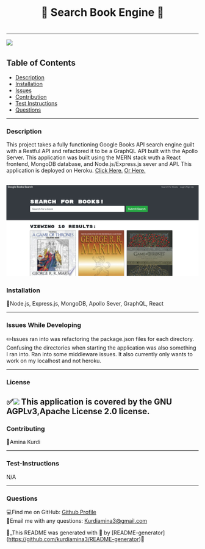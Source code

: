 
  
  # <h1 align="center"> 🌻 Search Book Engine 🌻 <h1>
  
----

<a href="https://img.shields.io/badge/License-GNU AGPLv3-blueviolet"><img src="https://img.shields.io/badge/License-GNU AGPLv3-blueviolet"></a>

## Table of Contents
- [Description](#description)
- [Installation](#installation)
- [Issues](#issue)
- [Contribution](#contribution)
- [Test Instructions](#test-instructions)
- [Questions](#questions)

----



### Description
This project takes a fully functioning Google Books API search engine guilt with a Restful API and refactored it to be a GraphQL API built with the Apollo Server. This application was built using the MERN stack wuth a React frontend, MongoDB database, and Node.js/Express.js sever and API. This application is deployed on Heroku. [Click Here.](https://fierce-scrubland-74490.herokuapp.com/)
[Or Here.](https://kurdiamina3.github.io/search-book/)

![Screenshot of Deployed Website](./searching-books.jpg)
----
### Installation
🔧Node.js, Express.js, MongoDB, Apollo Sever, GraphQL, React

----
### Issues While Developing
✏️Issues ran into was refactoring the package.json files for each directory. Confusing the directories when starting the application was also something I ran into. Ran into some middleware issues. It also currently only wants to work on my localhost and not heroku.

----
### License
✅<a href="https://img.shields.io/badge/License-GNU AGPLv3-blueviolet"><img src="https://img.shields.io/badge/License-GNU AGPLv3-blueviolet"></a>
This application is covered by the GNU AGPLv3,Apache License 2.0 license.
----

### Contributing
🤝Amina Kurdi

----
### Test-Instructions
N/A

----
### Questions
💻Find me on GitHub: [Github Profile](https://github.com/Kurdiamina3)
<br />
📧Email me with any questions: Kurdiamina3@gmail.com 
<br />

🌟_This README was generated with 💓 by [README-generator] (https://github.com/kurdiamina3/README-generator)🌟

